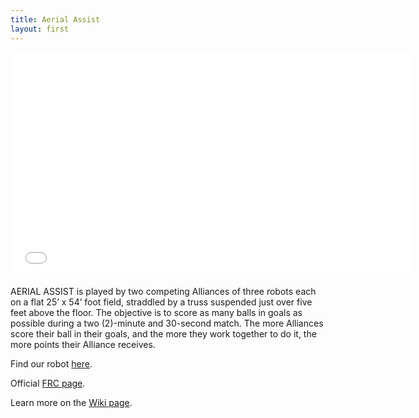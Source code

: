 ```yaml
---
title: Aerial Assist
layout: first
---
```


<iframe width="640" height="360" src="//www.youtube.com/embed/oxp4dkMQ1Vo" frameborder="0" allowfullscreen></iframe>

AERIAL ASSIST is played by two competing Alliances of three robots each on a flat 25’ x 54’ foot field, straddled by a truss suspended just over five feet above the floor. The objective is to score as many balls in goals as possible during a two (2)-minute and 30-second match. The more Alliances score their ball in their goals, and the more they work together to do it, the more points their Alliance receives.

Find our robot [here](/history/#carousel).

Official <a href="http://www.usfirst.org/roboticsprograms/frc/2014-game">FRC page</a>.

Learn more on the <a href="http://en.wikipedia.org/wiki/Aerial_Assist">Wiki page</a>.
